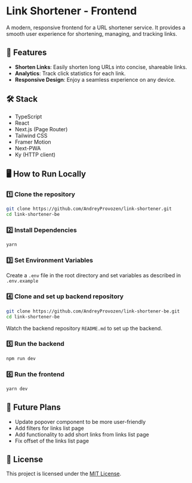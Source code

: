 # Link Shortener - Frontend

A modern, responsive frontend for a URL shortener service. It provides a smooth user experience for shortening, managing, and tracking links.

## 🚀 Features

- **Shorten Links**: Easily shorten long URLs into concise, shareable links.
- **Analytics**: Track click statistics for each link.
- **Responsive Design**: Enjoy a seamless experience on any device.

## 🛠 Stack

- TypeScript
- React
- Next.js (Page Router)
- Tailwind CSS
- Framer Motion
- Next-PWA
- Ky (HTTP client)

## 🖥️ How to Run Locally

### 1️⃣ Clone the repository

```bash
git clone https://github.com/AndreyProvozen/link-shortener.git
cd link-shortener-be
```

### 2️⃣ Install Dependencies

```bash
yarn
```

### 3️⃣ Set Environment Variables

Create a `.env` file in the root directory and set variables as described in `.env.example`

### 4️⃣ Clone and set up backend repository

```bash
git clone https://github.com/AndreyProvozen/link-shortener-be.git
cd link-shortener-be
```

Watch the backend repository `README.md` to set up the backend.

### 5️⃣ Run the backend

```bash
npm run dev

```

### 6️⃣ Run the frontend

```bash
yarn dev
```

## 🎯 Future Plans

- Update popover component to be more user-friendly
- Add filters for links list page
- Add functionality to add short links from links list page
- Fix offset of the links list page

## 📜 License

This project is licensed under the [MIT License](https://mit-license.org/).
